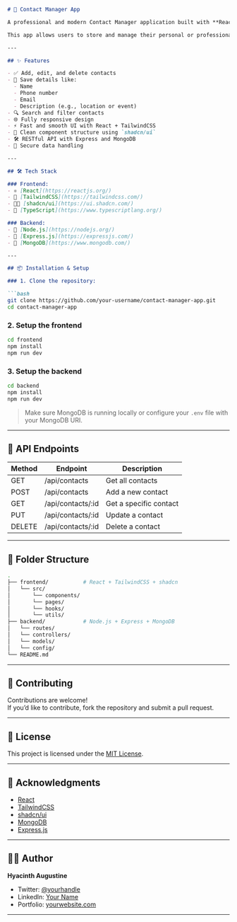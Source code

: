 ```markdown
# 📇 Contact Manager App

A professional and modern Contact Manager application built with **React**, **TailwindCSS**, **TypeScript**, and **shadcn/ui** for the frontend, and **Node.js**, **Express**, and **MongoDB** for the backend.

This app allows users to store and manage their personal or professional contacts efficiently. Each contact includes a name, phone number, email, and an optional description (such as where or how you met — e.g., at a conference, meeting, or online).

---

## ✨ Features

- ✅ Add, edit, and delete contacts
- 📌 Save details like:
  - Name
  - Phone number
  - Email
  - Description (e.g., location or event)
- 🔍 Search and filter contacts
- 🌐 Fully responsive design
- ⚡ Fast and smooth UI with React + TailwindCSS
- 💅 Clean component structure using `shadcn/ui`
- 🛠️ RESTful API with Express and MongoDB
- 🔐 Secure data handling

---

## 🛠 Tech Stack

### Frontend:
- ⚛️ [React](https://reactjs.org/)
- 🎨 [TailwindCSS](https://tailwindcss.com/)
- 🧑‍🎨 [shadcn/ui](https://ui.shadcn.com/)
- 📝 [TypeScript](https://www.typescriptlang.org/)

### Backend:
- 🚀 [Node.js](https://nodejs.org/)
- 🧱 [Express.js](https://expressjs.com/)
- 🍃 [MongoDB](https://www.mongodb.com/)

---

## 📦 Installation & Setup

### 1. Clone the repository:

```bash
git clone https://github.com/your-username/contact-manager-app.git
cd contact-manager-app
```

### 2. Setup the frontend

```bash
cd frontend
npm install
npm run dev
```

### 3. Setup the backend

```bash
cd backend
npm install
npm run dev
```

> Make sure MongoDB is running locally or configure your `.env` file with your MongoDB URI.

---

## 🧪 API Endpoints

| Method | Endpoint          | Description           |
|--------|-------------------|-----------------------|
| GET    | /api/contacts     | Get all contacts      |
| POST   | /api/contacts     | Add a new contact     |
| GET    | /api/contacts/:id | Get a specific contact|
| PUT    | /api/contacts/:id | Update a contact      |
| DELETE | /api/contacts/:id | Delete a contact      |

---

## 📁 Folder Structure

```bash
.
├── frontend/           # React + TailwindCSS + shadcn
│   └── src/
│       └── components/
│       └── pages/
│       └── hooks/
│       └── utils/
├── backend/            # Node.js + Express + MongoDB
│   └── routes/
│   └── controllers/
│   └── models/
│   └── config/
└── README.md
```

---

## 🌟 Contributing

Contributions are welcome!  
If you’d like to contribute, fork the repository and submit a pull request.

---

## 📃 License

This project is licensed under the [MIT License](LICENSE).

---

## 🙌 Acknowledgments

- [React](https://reactjs.org/)
- [TailwindCSS](https://tailwindcss.com/)
- [shadcn/ui](https://ui.shadcn.com/)
- [MongoDB](https://www.mongodb.com/)
- [Express.js](https://expressjs.com/)

---

## 👨‍💻 Author

**Hyacinth Augustine**

- Twitter: [@yourhandle](https://twitter.com/yourhandle)
- LinkedIn: [Your Name](https://linkedin.com/in/yourname)
- Portfolio: [yourwebsite.com](https://yourwebsite.com)

---
```
